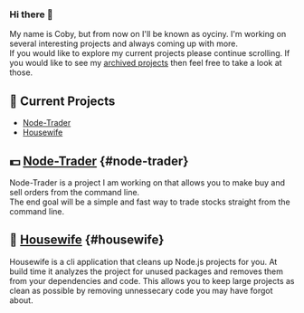 ### Hi there 👋

<!--
**oyciny/oyciny** is a ✨ _special_ ✨ repository because its `README.md` (this file) appears on your GitHub profile.

Here are some ideas to get you started:

- 🔭 I’m currently working on ...
- 🌱 I’m currently learning ...
- 👯 I’m looking to collaborate on ...
- 🤔 I’m looking for help with ...
- 💬 Ask me about ...
- 📫 How to reach me: ...
- 😄 Pronouns: ...
- ⚡ Fun fact: ...
-->

My name is Coby, but from now on I'll be known as oyciny. I'm working on several interesting projects and always coming up with more.  
If you would like to explore my current projects please continue scrolling. If you would like to see my [archived projects](https://github.com/oyciny?tab=repositories&q=&type=archived) then feel free to take a look at those.

## :hammer: Current Projects
* [Node-Trader](#node-trader)
* [Housewife](#housewife)

## :dollar: [Node-Trader](https://github.com/oyciny/node-trader) {#node-trader}
Node-Trader is a project I am working on that allows you to make buy and sell orders from the command line.  
The end goal will be a simple and fast way to trade stocks straight from the command line.  

## :broom: [Housewife](https://github.com/oyciny/housewife) {#housewife}
Housewife is a cli application that cleans up Node.js projects for you. At build time it analyzes the project for unused packages and removes them from 
your dependencies and code. This allows you to keep large projects as clean as possible by removing unnessecary code you may have forgot about.
